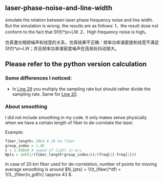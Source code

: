 ## laser-phase-noise-and-line-width
simulate the relation between laser phase frequency noise and line width. But the simulation is wrong. the results are as follows: 
1、the result dose not conform to the fact that Sf(f)*pi=LW.
2、High frequency noise is high。

仿真激光相频噪声和线宽的关系，仿真结果不正确：频率功率谱密度和线宽不满足Sf(f)*pi=LW；并且频率功率谱密度噪声在高频处抖动很大。


## Please refer to the python version calculation

### Some differences I noticed:

- In [Line 29](https://github.com/jietu1631/laser-phase-noise-and-line-width/blob/19dd3e963be2056571b46f52f4a8fd7b31df709f/freq_noise_4_2.m#L29) you multiply the sampling rate but should rather divide the sampling rate. Same for [Line 20](https://github.com/jietu1631/laser-phase-noise-and-line-width/blob/19dd3e963be2056571b46f52f4a8fd7b31df709f/freq_noise_4_2.m#L20).

### About smoothing

I did not include smoothing in my code. It only makes sense physically when we have a certain length of fiber to de-correlate the laser. 

Example:
```python
fiber_length= 20e3 # 20 km fiber
group_index = 1.46
c = 2.998e8 # speed of light in m/s
Npts = int(1/(fiber_length*group_index/c)/(freq[2]-freq[1]))
```
In case of 20 km fiber used for de-correlation, number of points for moving average smoothing is around $N_{pts} = 1/(t_{fiber}*df) = 1/(L_{fiber}*n_g*df/c) \approx 43 $.
